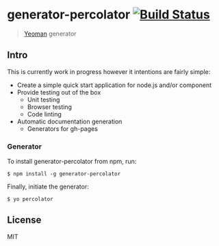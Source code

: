 # generator-percolator [![Build Status](https://secure.travis-ci.org/jonathanKingston/generator-percolator.png?branch=master)](https://travis-ci.org/jonathanKingston/generator-percolator)

> [Yeoman](http://yeoman.io) generator


## Intro

This is currently work in progress however it intentions are fairly simple:

- Create a simple quick start application for node.js and/or component
- Provide testing out of the box
  - Unit testing
  - Browser testing
  - Code linting
- Automatic documentation generation
  - Generators for gh-pages


### Generator

To install generator-percolator from npm, run:

```
$ npm install -g generator-percolator
```

Finally, initiate the generator:

```
$ yo percolator
```

## License

MIT
